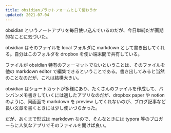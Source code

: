 ```yaml
---
title: obsidianプラットフォームとして使おうか
updated: 2021-07-04
---
```


obsidian というノートアプリを毎日使い込んでいるのだが、今日単純だが画期的なことに気づいた。

obsidian はそのファイルを local フォルダに markdown として書き出してくれる。自分はこのフォルダを dropbox を使い端末間で共有している。

ファイルが obsidian 特有のフォーマットでないということは、そのファイルを他の markdown editor で編集できるということである。書き出してみると当然のことなのだが、これは結構大きい。

obsidian はショートカットが多様にあり、たくさんのファイルを作成して、バンバンメモ書きしていくには適したアプリなのだが、dropbox paper や notion のように、同画面で markdown を preview してくれないのが、ブログ記事など長い文章を書くときには少し使いづらかった。

だが、あくまで形式は markdown なので、そんなときには typora 等のブロガーらに人気なアプリでそのファイルを開けば良い。
